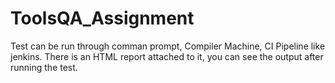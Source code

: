 # ToolsQA_Assignment
Test can be run through comman prompt, Compiler Machine, CI Pipeline like jenkins. There is an HTML report attached to it, you can see the output after running the test.
